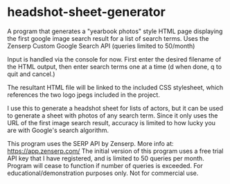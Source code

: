 # headshot-sheet-generator
A program that generates a "yearbook photos" style HTML page displaying the first google image search result for a list of search terms.
Uses the Zenserp Custom Google Search API (queries limited to 50/month)

Input is handled via the console for now.
First enter the desired filename of the HTML output, then enter search terms one at a time (d when done, q to quit and cancel.)

The resultant HTML file will be linked to the included CSS stylesheet, which references the two logo jpegs included in the project.

I use this to generate a headshot sheet for lists of actors, but it can be used to generate a sheet with photos of any search term.
Since it only uses the URL of the first image search result, accuracy is limited to how lucky you are with Google's search algorithm.

This program uses the SERP API by Zenserp. More info at: https://app.zenserp.com/
The initial version of this program uses a free trial API key that I have registered, and is limited to 50 queries per month.
Program will cease to function if number of queries is exceeded.
For educational/demonstration purposes only. Not for commercial use.

